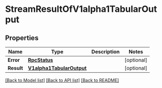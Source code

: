 # StreamResultOfV1alpha1TabularOutput

## Properties

Name | Type | Description | Notes
------------ | ------------- | ------------- | -------------
**Error** | [**RpcStatus**](rpcStatus.md) |  | [optional] 
**Result** | [**V1alpha1TabularOutput**](v1alpha1TabularOutput.md) |  | [optional] 

[[Back to Model list]](../README.md#documentation-for-models) [[Back to API list]](../README.md#documentation-for-api-endpoints) [[Back to README]](../README.md)


